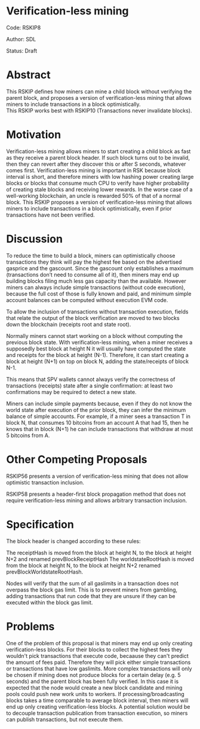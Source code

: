 # Verification-less mining
Code: RSKIP8

Author: SDL

Status: Draft

# Abstract

This RSKIP defines how miners can mine a child block without verifying the parent block, and proposes a version of verification-less mining that allows miners to include transactions in a block optimistically.  
This RSKIP works best with RSKIP10 (Transactions never invalidate blocks).

# Motivation

Verification-less mining allows miners to start creating a child block as fast as they receive a parent block header. If such block turns out to be invalid, then they can revert after they discover this or after S seconds, whatever comes first. Verification-less mining is important in RSK because block interval is short, and therefore miners with low hashing power creating large blocks or blocks that consume much CPU to verify have higher probability of creating stale blocks and receiving lower rewards. In the worse case of a well-working blockchain, an uncle is rewarded 50% of that of a normal block. This RSKIP proposes a version of verification-less mining that allows miners to include transactions in a block optimistically, even if prior transactions have not been verified.

# Discussion

To reduce the time to build a block, miners can optimistically choose transactions they think will pay the highest fee based on the advertised gasprice and the gascount. Since the gascount only establishes a maximum (transactions don’t need to consume all of it), then miners may end up building blocks filing much less gas capacity than the available. However miners can always include simple transactions (without code execution), because the full cost of those is fully known and paid, and minimum simple account balances can be computed without execution EVM code.

To allow the inclusion of transactions without transaction execution, fields that relate the output of the block verification are moved to two blocks down the blockchain (receipts root and state root).

Normally miners cannot start working on a block without computing the previous block state. With verification-less mining, when a miner receives a supposedly best block at height N it will usually have computed the state and receipts for the block at height (N-1). Therefore, it can  start creating a block at height (N+1) on top on block N, adding the state/receipts of block N-1.

This means that SPV wallets cannot always verify the correctness of transactions (receipts) state after a single confirmation: at least two confirmations may be required to detect a new state.

Miners can include simple payments because, even if they do not know the world state after execution of the prior block, they can infer the minimum balance of simple accounts. For example, if a miner sees a transaction T in block N, that consumes 10 bitcoins from an account A that had 15, then he knows that in block (N+1) he can include transactions that withdraw at most 5 bitcoins from A.

# Other Competing Proposals

RSKIP56 presents a version of verification-less mining that does not allow optimistic transaction inclusion.

RSKIP58 presents a header-first block propagation method that does not require verification-less mining and allows arbitrary transaction inclusion.

# Specification

The block header is changed according to these rules:

The receiptHash is moved from the block at height N, to the block at height N+2 and renamed prevBlockReceiptHash
The worldstateRootHash is moved from the block at height N, to the block at height N+2 renamed prevBlockWorldstateRootHash.

Nodes will verify that the sum of all gaslimits in a transaction does not overpass the block gas limit. This is to prevent miners from gambling, adding transactions that run code that they are unsure if they can be executed within the block gas limit.

# Problems

One of the problem of this proposal is that miners may end up only creating verification-less blocks. For their blocks to collect the highest fees they wouldn't pick transactions that execute code, becaause they can't predict the amount of fees paid. Therefore they will pick either simple transactions or transactions that have low gaslimits. More complex transactions will only be chosen if mining does not produce blocks for a certain delay (e.g. 5 seconds) and the parent block has been fully verified. In this case it is expected that the node would create a new block candidate and mining pools could push new work units to workers.  If processing/broadcasting blocks takes a time comparable to average block interval, then miners will end up only creating verification-less blocks. A potential solution would be to decouple transaction publication from transaction execution, so miners can publish transactions, but not execute them. 
